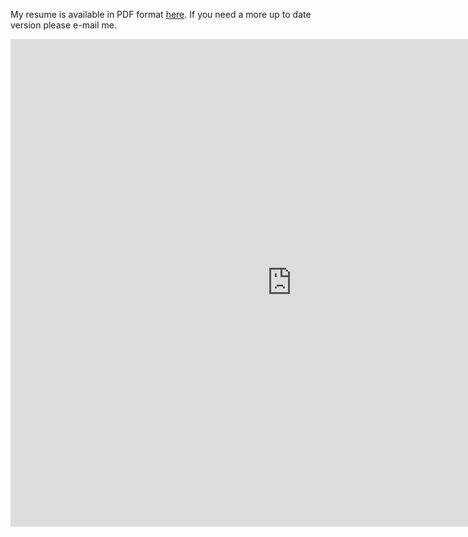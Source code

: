 My resume is available in PDF format <a href="resume.pdf">here</a>. If you need a more up to date version please e-mail me.

<iframe src="http://docs.google.com/viewer?url=http%3A%2F%2Fwww.amitlevy.com%2Fresume.pdf&embedded=true" width="900" height="780" style="border: none;"></iframe>